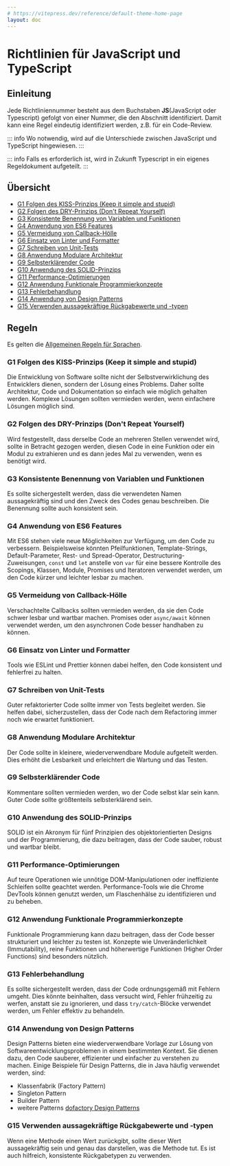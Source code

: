 ```yaml
---
# https://vitepress.dev/reference/default-theme-home-page
layout: doc
---
```


# Richtlinien für JavaScript und TypeScript

## Einleitung

Jede Richtliniennummer besteht aus dem Buchstaben **JS**(JavaScript oder Typescript) gefolgt von einer Nummer, die den Abschnitt identifiziert. Damit kann eine Regel eindeutig identifiziert werden, z.B. für ein Code-Review.

::: info
Wo notwendig, wird auf die Unterschiede zwischen JavaScript und TypeScript hingewiesen.
:::

::: info
Falls es erforderlich ist, wird in Zukunft Typescript in ein eigenes Regeldokument aufgeteilt.
:::

## Übersicht

<!-- TOC depthFrom:2 and depthTo:2 -->
* [G1 Folgen des KISS-Prinzips (Keep it simple and stupid)](general#g1-folgen-des-kiss-prinzips-keep-it-simple-and-stupid)
* [G2 Folgen des DRY-Prinzips (Don't Repeat Yourself)](general#g2-folgen-des-dry-prinzips-dont-repeat-yourself)
* [G3 Konsistente Benennung von Variablen und Funktionen](general#g3-konsistente-benennung-von-variablen-und-funktionen)
* [G4 Anwendung von ES6 Features](general#g4-anwendung-von-es6-features)
* [G5 Vermeidung von Callback-Hölle](general#g5-vermeidung-von-callback-hölle)
* [G6 Einsatz von Linter und Formatter](general#g6-einsatz-von-linter-und-formatter)
* [G7 Schreiben von Unit-Tests](general#g7-schreiben-von-unit-tests)
* [G8 Anwendung Modulare Architektur](general#g8-anwendung-modulare-architektur)
* [G9 Selbsterklärender Code](general#g9-selbsterklärender-code)
* [G10  Anwendung des SOLID-Prinzips](general#g10--anwendung-des-solid-prinzips)
* [G11 Performance-Optimierungen](general#g11-performance-optimierungen)
* [G12 Anwendung Funktionale Programmierkonzepte](general#g12-anwendung-funktionale-programmierkonzepte)
* [G13 Fehlerbehandlung](general#g13-fehlerbehandlung)
* [G14 Anwendung von Design Patterns](general#g14-anwendung-von-design-patterns)
* [G15 Verwenden aussagekräftige Rückgabewerte und -typen](general#g15-verwenden-aussagekräftige-rückgabewerte-und--typen)
<!-- /TOC -->

## Regeln

Es gelten die [Allgemeinen Regeln für Sprachen](../general).

### G1 Folgen des KISS-Prinzips (Keep it simple and stupid)

Die Entwicklung von Software sollte nicht der Selbstverwirklichung des Entwicklers dienen, sondern der Lösung eines Problems. Daher sollte Architektur, Code und Dokumentation so einfach wie möglich gehalten werden. Komplexe Lösungen sollten vermieden werden, wenn einfachere Lösungen möglich sind.

### G2 Folgen des DRY-Prinzips (Don't Repeat Yourself)

Wird festgestellt, dass derselbe Code an mehreren Stellen verwendet wird, sollte in Betracht gezogen werden, diesen Code in eine Funktion oder ein Modul zu extrahieren und es dann jedes Mal zu verwenden, wenn es benötigt wird.

### G3 Konsistente Benennung von Variablen und Funktionen

Es sollte sichergestellt werden, dass die verwendeten Namen aussagekräftig sind und den Zweck des Codes genau beschreiben. Die Benennung sollte auch konsistent sein.

### G4 Anwendung von ES6 Features

Mit ES6 stehen viele neue Möglichkeiten zur Verfügung, um den Code zu verbessern. Beispielsweise könnten Pfeilfunktionen, Template-Strings, Default-Parameter, Rest- und Spread-Operator, Destructuring-Zuweisungen, `const` und `let` anstelle von `var` für eine bessere Kontrolle des Scopings, Klassen, Module, Promises und Iteratoren verwendet werden, um den Code kürzer und leichter lesbar zu machen.

### G5 Vermeidung von Callback-Hölle

Verschachtelte Callbacks sollten vermieden werden, da sie den Code schwer lesbar und wartbar machen. Promises oder `async/await` können verwendet werden, um den asynchronen Code besser handhaben zu können.

### G6 Einsatz von Linter und Formatter

Tools wie ESLint und Prettier können dabei helfen, den Code konsistent und fehlerfrei zu halten.

### G7 Schreiben von Unit-Tests

Guter refaktorierter Code sollte immer von Tests begleitet werden. Sie helfen dabei, sicherzustellen, dass der Code nach dem Refactoring immer noch wie erwartet funktioniert.

### G8 Anwendung Modulare Architektur

Der Code sollte in kleinere, wiederverwendbare Module aufgeteilt werden. Dies erhöht die Lesbarkeit und erleichtert die Wartung und das Testen.

### G9 Selbsterklärender Code

Kommentare sollten vermieden werden, wo der Code selbst klar sein kann. Guter Code sollte größtenteils selbsterklärend sein.

### G10  Anwendung des SOLID-Prinzips

SOLID ist ein Akronym für fünf Prinzipien des objektorientierten Designs und der Programmierung, die dazu beitragen, dass der Code sauber, robust und wartbar bleibt.

### G11 Performance-Optimierungen

Auf teure Operationen wie unnötige DOM-Manipulationen oder ineffiziente Schleifen sollte geachtet werden. Performance-Tools wie die Chrome DevTools können genutzt werden, um Flaschenhälse zu identifizieren und zu beheben.

### G12 Anwendung Funktionale Programmierkonzepte

Funktionale Programmierung kann dazu beitragen, dass der Code besser strukturiert und leichter zu testen ist. Konzepte wie Unveränderlichkeit (Immutability), reine Funktionen und höherwertige Funktionen (Higher Order Functions) sind besonders nützlich.

### G13 Fehlerbehandlung

Es sollte sichergestellt werden, dass der Code ordnungsgemäß mit Fehlern umgeht. Dies könnte beinhalten, dass versucht wird, Fehler frühzeitig zu werfen, anstatt sie zu ignorieren, und dass `try/catch`-Blöcke verwendet werden, um Fehler effektiv zu behandeln.

### G14 Anwendung von Design Patterns

Design Patterns bieten eine wiederverwendbare Vorlage zur Lösung von Softwareentwicklungsproblemen in einem bestimmten Kontext. Sie dienen dazu, den Code sauberer, effizienter und einfacher zu verstehen zu machen. Einige Beispiele für Design Patterns, die in Java häufig verwendet werden, sind:

* Klassenfabrik (Factory Pattern)
* Singleton Pattern
* Builder Pattern
* weitere Patterns [dofactory Design Patterns](https://www.dofactory.com/javascript/design-patterns)

### G15 Verwenden aussagekräftige Rückgabewerte und -typen

Wenn eine Methode einen Wert zurückgibt, sollte dieser Wert aussagekräftig sein und genau das darstellen, was die Methode tut. Es ist auch hilfreich, konsistente Rückgabetypen zu verwenden.

